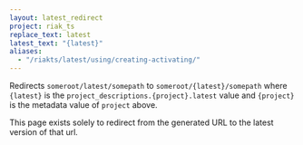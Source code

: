 ```yaml
---
layout: latest_redirect
project: riak_ts
replace_text: latest
latest_text: "{latest}"
aliases:
  - "/riakts/latest/using/creating-activating/"
---
```


Redirects `someroot/latest/somepath` to `someroot/{latest}/somepath` 
where `{latest}` is the `project_descriptions.{project}.latest` value
and `{project}` is the metadata value of `project` above.

This page exists solely to redirect from the generated URL to the latest version of
that url.




